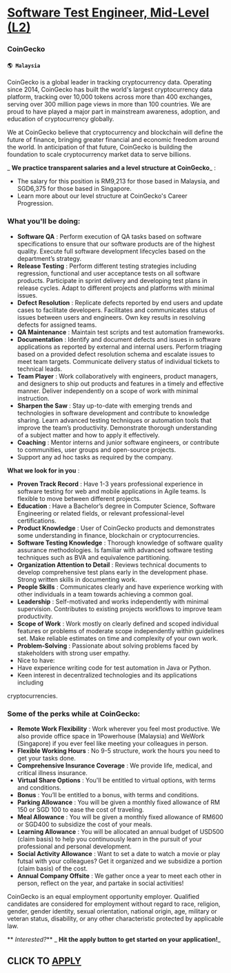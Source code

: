 # [Software Test Engineer, Mid-Level (L2)](https://www.remotewlb.com/apply/software-test-engineer-mid-level-l2)  
### CoinGecko  
#### `🌎 Malaysia`  

CoinGecko is a global leader in tracking cryptocurrency data. Operating since 2014, CoinGecko has built the world's largest cryptocurrency data platform, tracking over 10,000 tokens across more than 400 exchanges, serving over 300 million page views in more than 100 countries. We are proud to have played a major part in mainstream awareness, adoption, and education of cryptocurrency globally.

We at CoinGecko believe that cryptocurrency and blockchain will define the future of finance, bringing greater financial and economic freedom around the world. In anticipation of that future, CoinGecko is building the foundation to scale cryptocurrency market data to serve billions.

 _ **We practice transparent salaries and a level structure at CoinGecko**_ :

  * The salary for this position is RM9,213 for those based in Malaysia, and SGD6,375 for those based in Singapore.
  * Learn more about our level structure at CoinGecko's Career Progression.

### What you'll be doing:

  *  **Software QA** : Perform execution of QA tasks based on software specifications to ensure that our software products are of the highest quality. Execute full software development lifecycles based on the department’s strategy.
  * **Release Testing** : Perform different testing strategies including regression, functional and user acceptance tests on all software products. Participate in sprint delivery and developing test plans in release cycles. Adapt to different projects and platforms with minimal issues.
  * **Defect Resolution** : Replicate defects reported by end users and update cases to facilitate developers. Facilitates and communicates status of issues between users and engineers. Own key results in resolving defects for assigned teams.
  * **QA Maintenance** : Maintain test scripts and test automation frameworks.
  * **Documentation** : Identify and document defects and issues in software applications as reported by external and internal users. Perform triaging based on a provided defect resolution schema and escalate issues to meet team targets. Communicate delivery status of individual tickets to technical leads.
  * **Team Player** : Work collaboratively with engineers, product managers, and designers to ship out products and features in a timely and effective manner. Deliver independently on a scope of work with minimal instruction.
  * **Sharpen the Saw** : Stay up-to-date with emerging trends and technologies in software development and contribute to knowledge sharing. Learn advanced testing techniques or automation tools that improve the team’s productivity. Demonstrate thorough understanding of a subject matter and how to apply it effectively.
  * **Coaching** : Mentor interns and junior software engineers, or contribute to communities, user groups and open-source projects.
  * Support any ad hoc tasks as required by the company.

**What we look for in you** :

  *  **Proven Track Record** : Have 1-3 years professional experience in software testing for web and mobile applications in Agile teams. Is flexible to move between different projects.
  * **Education** : Have a Bachelor’s degree in Computer Science, Software Engineering or related fields, or relevant professional-level certifications.
  * **Product Knowledge** : User of CoinGecko products and demonstrates some understanding in finance, blockchain or cryptocurrencies.
  * **Software Testing Knowledge** : Thorough knowledge of software quality assurance methodologies. Is familiar with advanced software testing techniques such as BVA and equivalence partitioning.
  * **Organization Attention to Detail** : Reviews technical documents to develop comprehensive test plans early in the development phase. Strong written skills in documenting work.
  * **People Skills** : Communicates clearly and have experience working with other individuals in a team towards achieving a common goal.
  * **Leadership** : Self-motivated and works independently with minimal supervision. Contributes to existing projects workflows to improve team productivity.
  * **Scope of Work** : Work mostly on clearly defined and scoped individual features or problems of moderate scope independently within guidelines set. Make reliable estimates on time and complexity of your own work.
  * **Problem-Solving** : Passionate about solving problems faced by stakeholders with strong user empathy.
  * Nice to have:
  * Have experience writing code for test automation in Java or Python.
  * Keen interest in decentralized technologies and its applications including

cryptocurrencies.

### Some of the perks while at CoinGecko:

  *  **Remote Work Flexibility** : Work wherever you feel most productive. We also provide office space in 1Powerhouse (Malaysia) and WeWork (Singapore) if you ever feel like meeting your colleagues in person.
  * **Flexible Working Hours** : No 9-5 structure, work the hours you need to get your tasks done.
  * **Comprehensive Insurance Coverage** : We provide life, medical, and critical illness insurance.
  * **Virtual Share Options** : You'll be entitled to virtual options, with terms and conditions.
  * **Bonus** : You’ll be entitled to a bonus, with terms and conditions.
  * **Parking Allowance** : You will be given a monthly fixed allowance of RM 150 or SGD 100 to ease the cost of traveling.
  * **Meal Allowance** : You will be given a monthly fixed allowance of RM600 or SGD400 to subsidize the cost of your meals.
  * **Learning Allowance** : You will be allocated an annual budget of USD500 (claim basis) to help you continuously learn in the pursuit of your professional and personal development.
  * **Social Activity Allowance** : Want to set a date to watch a movie or play futsal with your colleagues? Get it organized and we subsidize a portion (claim basis) of the cost.
  * **Annual Company Offsite** : We gather once a year to meet each other in person, reflect on the year, and partake in social activities!

CoinGecko is an equal employment opportunity employer. Qualified candidates are considered for employment without regard to race, religion, gender, gender identity, sexual orientation, national origin, age, military or veteran status, disability, or any other characteristic protected by applicable law.

 ** _Interested?_** _ **Hit the apply button to get started on your application!**_

  
## CLICK TO [APPLY](https://www.remotewlb.com/apply/software-test-engineer-mid-level-l2)

